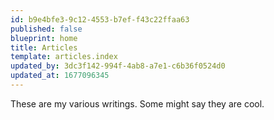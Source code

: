 ```yaml
---
id: b9e4bfe3-9c12-4553-b7ef-f43c22ffaa63
published: false
blueprint: home
title: Articles
template: articles.index
updated_by: 3dc3f142-994f-4ab8-a7e1-c6b36f0524d0
updated_at: 1677096345
---
```

These are my various writings. Some might say they are cool.